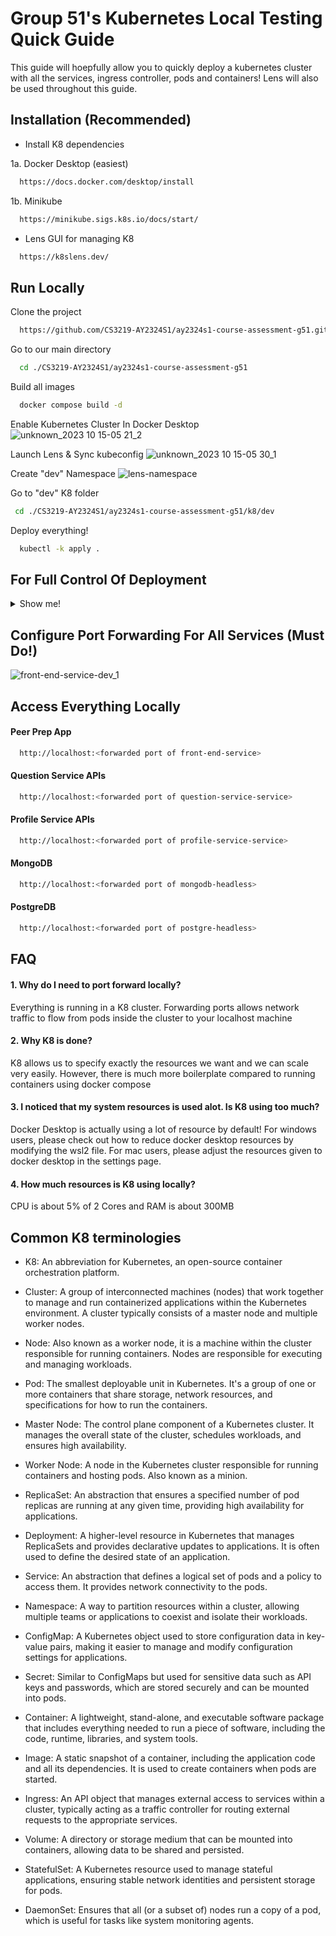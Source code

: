 
# Group 51's Kubernetes Local Testing Quick Guide

This guide will hoepfully allow you to quickly deploy a kubernetes cluster with all the services, ingress controller, pods and containers! Lens will also be used throughout this guide.

## Installation (Recommended)

- Install K8 dependencies

1a. Docker Desktop (easiest)
```bash
  https://docs.docker.com/desktop/install
```

1b. Minikube
```bash
  https://minikube.sigs.k8s.io/docs/start/
```

- Lens GUI for managing K8
```bash
  https://k8slens.dev/
```

## Run Locally

Clone the project
```bash
  https://github.com/CS3219-AY2324S1/ay2324s1-course-assessment-g51.git
```

Go to our main directory
```bash
  cd ./CS3219-AY2324S1/ay2324s1-course-assessment-g51
```

Build all images
```bash
  docker compose build -d
```
Enable Kubernetes Cluster In Docker Desktop
![unknown_2023 10 15-05 21_2](https://github.com/CS3219-AY2324S1/ay2324s1-course-assessment-g51/assets/34855234/a24faf73-84fe-471f-8267-83aa68515691)

Launch Lens & Sync kubeconfig
![unknown_2023 10 15-05 30_1](https://github.com/CS3219-AY2324S1/ay2324s1-course-assessment-g51/assets/34855234/9aac61ef-0b86-46dc-9f60-583b2b8a3376)

Create "dev" Namespace 
![lens-namespace](https://github.com/CS3219-AY2324S1/ay2324s1-course-assessment-g51/assets/34855234/4bea11d1-32bc-49d7-af13-e1169e7cc730)

Go to "dev" K8 folder
```bash
 cd ./CS3219-AY2324S1/ay2324s1-course-assessment-g51/k8/dev
```
Deploy everything!
```bash
  kubectl -k apply .
```
## For Full Control Of Deployment
<details>
    <summary>Show me!</summary>
  
Deploy Pods (A pod can contain multiple containers)
```bash
  kubectl apply -f ./deployments/front-end-deployment-dev.yaml
```
```bash
  kubectl apply -f ./deployments/profile-service-deployment-dev.yaml
```
```bash
  kubectl apply -f ./deployments/question-service-deployment-dev.yaml
```
```bash
  kubectl apply -f ./deployments/mongodb-statefulset-dev.yaml
```
```bash
  kubectl apply -f ./deployments/postgre-statefulset-dev.yaml
```

Deploy Services (A service represents network connectivity policy for a pod)
```bash
  kubectl apply -f ./services/front-end-service-dev.yaml
```
```bash
  kubectl apply -f ./services/profile-service-service-dev.yaml
```
```bash
  kubectl apply -f ./services/question-service-service-dev.yaml
```
```bash
  kubectl apply -f ./services/mongodb-service-dev.yaml
```
```bash
  kubectl apply -f ./services/postgre-service-dev.yaml
```

Deploy NGINX Ingress Controller (It is our reverse proxy and traffic load balancer)
```bash
  kubectl apply -f ./ingresses/nginx-ingress-dev.yaml
```
Deploy PVCs (Persistent Volume Claims)
```bash
  kubectl apply -f ./volumes/mongodb-pvc-dev.yaml
```
```bash
  kubectl apply -f ./volumes/postgre-pvc-dev.yaml
```

Deploy Horizontal Pod Autoscalers (HPA)
```bash
  kubectl apply -f ./scalers/horizontal/front-end-hpa-dev.yaml
```

Deploy ConfigMaps (.env file equivalent!)
```bash
  kubectl apply -f ./configMaps/postgres-config-dev.yaml
  kubectl apply -f ./configMaps/question-service-config-dev.yaml
```

</details>

## Configure Port Forwarding For All Services (Must Do!)
![front-end-service-dev_1](https://github.com/CS3219-AY2324S1/ay2324s1-course-assessment-g51/assets/34855234/5307ff49-b906-4625-889f-f3485bc39876)

## Access Everything Locally

#### Peer Prep App
```bash
  http://localhost:<forwarded port of front-end-service>
```

#### Question Service APIs
```bash
  http://localhost:<forwarded port of question-service-service>
```

#### Profile Service APIs
```bash
  http://localhost:<forwarded port of profile-service-service>
```

#### MongoDB
```bash
  http://localhost:<forwarded port of mongodb-headless>
```

#### PostgreDB
```bash
  http://localhost:<forwarded port of postgre-headless>
```

## FAQ

#### 1. Why do I need to port forward locally?
Everything is running in a K8 cluster. Forwarding ports allows network traffic to flow from pods inside the cluster to your localhost machine

#### 2. Why K8 is done?
K8 allows us to specify exactly the resources we want and we can scale very easily. However, there is much more boilerplate compared to running containers using docker compose

#### 3. I noticed that my system resources is used alot. Is K8 using too much?
Docker Desktop is actually using a lot of resource by default! 
For windows users, please check out how to reduce docker desktop resources by modifying the wsl2 file. 
For mac users, please adjust the resources given to docker desktop in the settings page.

#### 4. How much resources is K8 using locally?
CPU is about 5% of 2 Cores and RAM is about 300MB

## Common K8 terminologies

- K8: An abbreviation for Kubernetes, an open-source container orchestration platform.

- Cluster: A group of interconnected machines (nodes) that work together to manage and run containerized applications within the     Kubernetes environment. A cluster typically consists of a master node and multiple worker nodes.

- Node: Also known as a worker node, it is a machine within the cluster responsible for running containers. Nodes are responsible for executing and managing workloads.

- Pod: The smallest deployable unit in Kubernetes. It's a group of one or more containers that share storage, network resources, and specifications for how to run the containers.

- Master Node: The control plane component of a Kubernetes cluster. It manages the overall state of the cluster, schedules workloads, and ensures high availability.

- Worker Node: A node in the Kubernetes cluster responsible for running containers and hosting pods. Also known as a minion.

- ReplicaSet: An abstraction that ensures a specified number of pod replicas are running at any given time, providing high availability for applications.

- Deployment: A higher-level resource in Kubernetes that manages ReplicaSets and provides declarative updates to applications. It is often used to define the desired state of an application.

- Service: An abstraction that defines a logical set of pods and a policy to access them. It provides network connectivity to the pods.

- Namespace: A way to partition resources within a cluster, allowing multiple teams or applications to coexist and isolate their workloads.

- ConfigMap: A Kubernetes object used to store configuration data in key-value pairs, making it easier to manage and modify configuration settings for applications.

- Secret: Similar to ConfigMaps but used for sensitive data such as API keys and passwords, which are stored securely and can be mounted into pods.

- Container: A lightweight, stand-alone, and executable software package that includes everything needed to run a piece of software, including the code, runtime, libraries, and system tools.

- Image: A static snapshot of a container, including the application code and all its dependencies. It is used to create containers when pods are started.

- Ingress: An API object that manages external access to services within a cluster, typically acting as a traffic controller for routing external requests to the appropriate services.

- Volume: A directory or storage medium that can be mounted into containers, allowing data to be shared and persisted.

- StatefulSet: A Kubernetes resource used to manage stateful applications, ensuring stable network identities and persistent storage for pods.

- DaemonSet: Ensures that all (or a subset of) nodes run a copy of a pod, which is useful for tasks like system monitoring agents.
